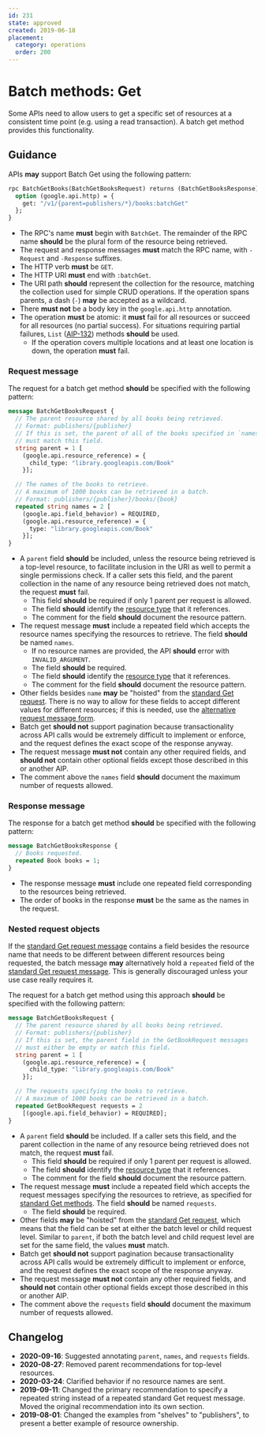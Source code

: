 ```yaml
---
id: 231
state: approved
created: 2019-06-18
placement:
  category: operations
  order: 200
---
```


# Batch methods: Get

Some APIs need to allow users to get a specific set of resources at a
consistent time point (e.g. using a read transaction). A batch get method
provides this functionality.

## Guidance

APIs **may** support Batch Get using the following pattern:

```proto
rpc BatchGetBooks(BatchGetBooksRequest) returns (BatchGetBooksResponse) {
  option (google.api.http) = {
    get: "/v1/{parent=publishers/*}/books:batchGet"
  };
}
```

- The RPC's name **must** begin with `BatchGet`. The remainder of the RPC name
  **should** be the plural form of the resource being retrieved.
- The request and response messages **must** match the RPC name, with
  `-Request` and `-Response` suffixes.
- The HTTP verb **must** be `GET`.
- The HTTP URI **must** end with `:batchGet`.
- The URI path **should** represent the collection for the resource, matching
  the collection used for simple CRUD operations. If the operation spans
  parents, a dash (`-`) **may** be accepted as a wildcard.
- There **must not** be a body key in the `google.api.http` annotation.
- The operation **must** be atomic: it **must** fail for all resources or
  succeed for all resources (no partial success). For situations requiring
  partial failures, `List` ([AIP-132][]) methods **should** be used.
  - If the operation covers multiple locations and at least one location is
    down, the operation **must** fail.

### Request message

The request for a batch get method **should** be specified with the following
pattern:

```proto
message BatchGetBooksRequest {
  // The parent resource shared by all books being retrieved.
  // Format: publishers/{publisher}
  // If this is set, the parent of all of the books specified in `names`
  // must match this field.
  string parent = 1 [
    (google.api.resource_reference) = {
      child_type: "library.googleapis.com/Book"
    }];

  // The names of the books to retrieve.
  // A maximum of 1000 books can be retrieved in a batch.
  // Format: publishers/{publisher}/books/{book}
  repeated string names = 2 [
    (google.api.field_behavior) = REQUIRED,
    (google.api.resource_reference) = {
      type: "library.googleapis.com/Book"
    }];
}
```

- A `parent` field **should** be included, unless the resource being retrieved
  is a top-level resource, to facilitate inclusion in the URI as
  well to permit a single permissions check. If a caller sets this field, and
  the parent collection in the name of any resource being retrieved does not
  match, the request **must** fail.
  - This field **should** be required if only 1 parent per request is allowed.
  - The field **should** identify the [resource type][aip-122-parent] that it
    references.
  - The comment for the field **should** document the resource pattern.
- The request message **must** include a repeated field which accepts the
  resource names specifying the resources to retrieve. The field **should** be
  named `names`.
  - If no resource names are provided, the API **should** error with
    `INVALID_ARGUMENT`.
  - The field **should** be required.
  - The field **should** identify the [resource type][aip-122-names] that it
    references.
  - The comment for the field **should** document the resource pattern.
- Other fields besides `name` **may** be "hoisted" from the [standard Get
  request][request-message]. There is no way to allow for these fields to
  accept different values for different resources; if this is needed, use the
  [alternative request message form](#nested-request-objects).
- Batch get **should not** support pagination because transactionality across
  API calls would be extremely difficult to implement or enforce, and the
  request defines the exact scope of the response anyway.
- The request message **must not** contain any other required fields, and
  **should not** contain other optional fields except those described in this
  or another AIP.
- The comment above the `names` field **should** document the maximum number of
  requests allowed.

### Response message

The response for a batch get method **should** be specified with the following
pattern:

```proto
message BatchGetBooksResponse {
  // Books requested.
  repeated Book books = 1;
}
```

- The response message **must** include one repeated field corresponding to the
  resources being retrieved.
- The order of books in the response **must** be the same as the names in the
  request.

[aip-122-names]: ./0122.md#fields-representing-resource-names
[aip-122-parent]: ./0122.md#fields-representing-a-resources-parent
[request-message]: ./0131.md#request-message

### Nested request objects

If the [standard Get request message][request-message] contains a field besides
the resource name that needs to be different between different resources being
requested, the batch message **may** alternatively hold a `repeated` field of
the [standard Get request message][request-message]. This is generally
discouraged unless your use case really requires it.

The request for a batch get method using this approach **should** be specified
with the following pattern:

```proto
message BatchGetBooksRequest {
  // The parent resource shared by all books being retrieved.
  // Format: publishers/{publisher}
  // If this is set, the parent field in the GetBookRequest messages
  // must either be empty or match this field.
  string parent = 1 [
    (google.api.resource_reference) = {
      child_type: "library.googleapis.com/Book"
    }];

  // The requests specifying the books to retrieve.
  // A maximum of 1000 books can be retrieved in a batch.
  repeated GetBookRequest requests = 2
    [(google.api.field_behavior) = REQUIRED];
}
```

- A `parent` field **should** be included. If a caller sets this field, and the
  parent collection in the name of any resource being retrieved does not match,
  the request **must** fail.
  - This field **should** be required if only 1 parent per request is allowed.
  - The field **should** identify the [resource type][aip-122-parent] that it
    references.
  - The comment for the field **should** document the resource pattern.
- The request message **must** include a repeated field which accepts the
  request messages specifying the resources to retrieve, as specified for
  [standard Get methods][request-message]. The field **should** be named
  `requests`.
  - The field **should** be required.
- Other fields **may** be "hoisted" from the [standard Get
  request][request-message], which means that the field can be set at either
  the batch level or child request level. Similar to `parent`, if both the
  batch level and child request level are set for the same field, the values
  **must** match.
- Batch get **should not** support pagination because transactionality across
  API calls would be extremely difficult to implement or enforce, and the
  request defines the exact scope of the response anyway.
- The request message **must not** contain any other required fields, and
  **should not** contain other optional fields except those described in this
  or another AIP.
- The comment above the `requests` field **should** document the maximum number
  of requests allowed.

[aip-132]: https://aip.dev/132

## Changelog

- **2020-09-16**: Suggested annotating `parent`, `names`, and `requests` fields.
- **2020-08-27**: Removed parent recommendations for top-level resources.
- **2020-03-24**: Clarified behavior if no resource names are sent.
- **2019-09-11**: Changed the primary recommendation to specify a repeated
  string instead of a repeated standard Get request message. Moved the original
  recommendation into its own section.
- **2019-08-01**: Changed the examples from "shelves" to "publishers", to
  present a better example of resource ownership.
